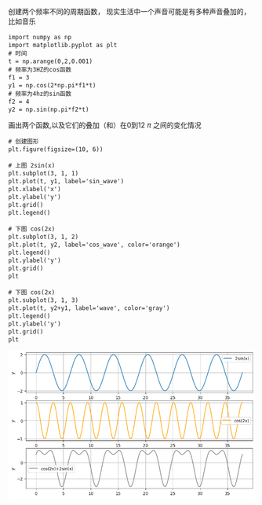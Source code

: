创建两个频率不同的周期函数， 现实生活中一个声音可能是有多种声音叠加的，比如音乐

```
import numpy as np
import matplotlib.pyplot as plt
# 时间
t = np.arange(0,2,0.001)
# 频率为3HZ的cos函数
f1 = 3
y1 = np.cos(2*np.pi*f1*t)
# 频率为4hz的sin函数
f2 = 4
y2 = np.sin(np.pi*f2*t)
```

画出两个函数,以及它们的叠加（和）在0到12 $\pi$ 之间的变化情况

```
# 创建图形
plt.figure(figsize=(10, 6))

# 上图 2sin(x)
plt.subplot(3, 1, 1)
plt.plot(t, y1, label='sin_wave')
plt.xlabel('x')
plt.ylabel('y')
plt.grid()
plt.legend()

# 下图 cos(2x)
plt.subplot(3, 1, 2)
plt.plot(t, y2, label='cos_wave', color='orange')
plt.legend()
plt.ylabel('y')
plt.grid()
plt

# 下图 cos(2x)
plt.subplot(3, 1, 3)
plt.plot(t, y2+y1, label='wave', color='gray')
plt.legend()
plt.ylabel('y')
plt.grid()
plt
```

![a00](https://github.com/Tony980624/Fourier-Transform/blob/main/images/output.png)


